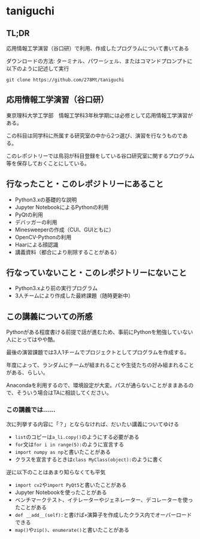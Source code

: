 # taniguchi

## TL;DR

応用情報工学演習（谷口研）で利用、作成したプログラムについて書いてある

ダウンロードの方法: ターミナル、パワーシェル、またはコマンドプロンプトに以下のように記述して実行
```
git clone https://github.com/278Mt/taniguchi
```

## 応用情報工学演習（谷口研）

東京理科大学工学部　情報工学科3年秋学期には必修として応用情報工学演習がある。

この科目は同学科に所属する研究室の中から2つ選び、演習を行なうものである。

このレポジトリーでは鳥羽が科目登録をしている谷口研究室に関するプログラム等を保存しておくことにしている。

## 行なったこと・このレポジトリーにあること

* Python3.xの基礎的な説明
* Jupyter NotebookによるPythonの利用
* PyQtの利用
* デバッガーの利用
* Minesweeperの作成（CUI、GUIともに）
* OpenCV-Pythonの利用
* Haarによる顔認識
* 講義資料（都合により削除することがある）

## 行なっていないこと・このレポジトリーにないこと

* Python3.xより前の実行プログラム
* 3人チームにより作成した最終課題（随時更新中）

## この講義についての所感

Pythonがある程度書ける前提で話が進むため、事前にPythonを勉強していない人にとってはやや酷。

最後の演習課題では3人1チームでプロジェクトとしてプログラムを作成する。

年度によって、ランダムにチームが組まれることや生徒たちの好み組まれることがある、らしい。

Anacondaを利用するので、環境設定が大変。パスが通らないことがままあるので、そういう場合はTAに相談してください。

### この講義では……

次に列挙する内容に「？」とならなければ、だいたい講義についてゆける

* `list`のコピーは`a_li.copy()`のようにする必要がある
* `for`文は`for i in range(5):`のように宣言する
* `import numpy as np`と書いたことがある
* クラスを宣言するときは`class MyClass(object):`のように書く

逆に以下のことはあまり知らなくても平気

* `import cv2`や`import PyQt5`と書いたことがある
* Jupyter Notebookを使ったことがある
* ベンチマークテスト、イテレーターやジェネレーター、デコレーターを使ったことがある
* `def __add__(self):`と書けば`+`演算子を作成したクラス内でオーバーロードできる
* `map()`や`zip()`、`enumerate()`と書いたことがある
